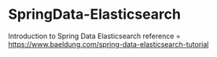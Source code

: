 # SpringData-Elasticsearch
Introduction to Spring Data Elasticsearch
reference = https://www.baeldung.com/spring-data-elasticsearch-tutorial
